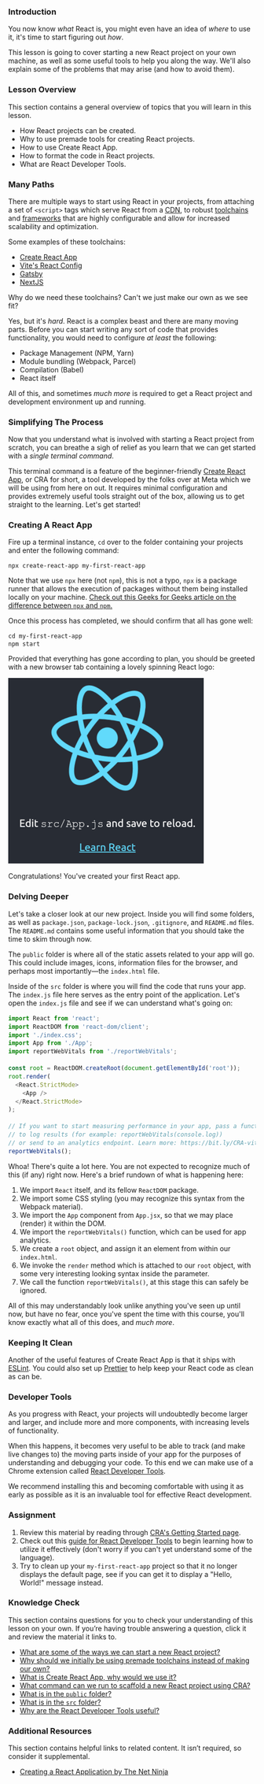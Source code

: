 ### Introduction

You now know _what_ React is, you might even have an idea of _where_ to use it, it's time to start figuring out _how_. 

This lesson is going to cover starting a new React project on your own machine, as well as some useful tools to help you along the way. We'll also explain some of the problems that may arise (and how to avoid them).

### Lesson Overview

This section contains a general overview of topics that you will learn in this lesson.

* How React projects can be created.
* Why to use premade tools for creating React projects.
* How to use Create React App.
* How to format the code in React projects.
* What are React Developer Tools.

### Many Paths

There are multiple ways to start using React in your projects, from attaching a set of `<script>` tags which serve React from a [CDN](https://en.wikipedia.org/wiki/Content_delivery_network), to robust [toolchains](https://en.wikipedia.org/wiki/Toolchain) and [frameworks](https://en.wikipedia.org/wiki/Web_framework) that are highly configurable and allow for increased scalability and optimization.

Some examples of these toolchains:

* [Create React App](https://create-react-app.dev/)
* [Vite's React Config](https://vitejs.dev/)
* [Gatsby](https://www.gatsbyjs.com/)
* [NextJS](https://nextjs.org/)

Why do we need these toolchains? Can't we just make our own as we see fit?

Yes, but it's _hard_. React is a complex beast and there are many moving parts. Before you can start writing any sort of code that provides functionality, you would need to configure _at least_ the following:

* Package Management (NPM, Yarn)
* Module bundling (Webpack, Parcel)
* Compilation (Babel)
* React itself

All of this, and sometimes _much more_ is required to get a React project and development environment up and running.

### Simplifying The Process

Now that you understand what is involved with starting a React project from scratch, you can breathe a sigh of relief as you learn that we can get started with a _single terminal command_.

This terminal command is a feature of the beginner-friendly [Create React App](https://create-react-app.dev/), or CRA for short, a tool developed by the folks over at Meta which we will be using from here on out. It requires minimal configuration and provides extremely useful tools straight out of the box, allowing us to get straight to the learning. Let's get started!

### Creating A React App

Fire up a terminal instance, `cd` over to the folder containing your projects and enter the following command:

~~~
npx create-react-app my-first-react-app
~~~

Note that we use `npx` here (not `npm`), this is not a typo, `npx` is a package runner that allows the execution of packages without them being installed locally on your machine. [Check out this Geeks for Geeks article on the difference between `npx` and `npm`.](https://www.geeksforgeeks.org/what-are-the-differences-between-npm-and-npx/)

Once this process has completed, we should confirm that all has gone well:

~~~
cd my-first-react-app
npm start
~~~

Provided that everything has gone according to plan, you should be greeted with a new browser tab containing a lovely spinning React logo:

![Create React App Starting Page](./setting_up_a_react_environment/imgs/cra_start.png)

Congratulations! You've created your first React app.

### Delving Deeper

Let's take a closer look at our new project. Inside you will find some folders, as well as `package.json`, `package-lock.json`, `.gitignore`, and `README.md` files. The `README.md` contains some useful information that you should take the time to skim through now.

The `public` folder is where all of the static assets related to your app will go. This could include images, icons, information files for the browser, and perhaps most importantly—the `index.html` file.

Inside of the `src` folder is where you will find the code that runs your app. The `index.js` file here serves as the entry point of the application. Let's open the `index.js` file and see if we can understand what's going on:

~~~js
import React from 'react';
import ReactDOM from 'react-dom/client';
import './index.css';
import App from './App';
import reportWebVitals from './reportWebVitals';

const root = ReactDOM.createRoot(document.getElementById('root'));
root.render(
  <React.StrictMode>
    <App />
  </React.StrictMode>
);

// If you want to start measuring performance in your app, pass a function
// to log results (for example: reportWebVitals(console.log))
// or send to an analytics endpoint. Learn more: https://bit.ly/CRA-vitals
reportWebVitals();
~~~

Whoa! There's quite a lot here. You are not expected to recognize much of this (if any) right now. Here's a brief rundown of what is happening here:

1. We import `React` itself, and its fellow `ReactDOM` package.
2. We import some CSS styling (you may recognize this syntax from the Webpack material).
3. We import the `App` component from `App.jsx`, so that we may place (render) it within the DOM.
4. We import the `reportWebVitals()` function, which can be used for app analytics.
5. We create a `root` object, and assign it an element from within our `index.html`.
6. We invoke the `render` method which is attached to our `root` object, with some very interesting looking syntax inside the parameter.
7. We call the function `reportWebVitals()`, at this stage this can safely be ignored.

All of this may understandably look unlike anything you've seen up until now, but have no fear, once you've spent the time with this course, you'll know exactly what all of this does, and _much more_.

### Keeping It Clean

Another of the useful features of Create React App is that it ships with [ESLint](https://eslint.org/). You could also set up [Prettier](https://prettier.io/) to help keep your React code as clean as can be.

### Developer Tools

As you progress with React, your projects will undoubtedly become larger and larger, and include more and more components, with increasing levels of functionality.

When this happens, it becomes very useful to be able to track (and make live changes to) the moving parts inside of your app for the purposes of understanding and debugging your code. To this end we can make use of a Chrome extension called [React Developer Tools](https://chrome.google.com/webstore/detail/react-developer-tools/fmkadmapgofadopljbjfkapdkoienihi?hl=en).

We recommend installing this and becoming comfortable with using it as early as possible as it is an invaluable tool for effective React development.

### Assignment

<div class="lesson-content__panel" markdown="1">

1. Review this material by reading through [CRA's Getting Started page](https://create-react-app.dev/docs/getting-started).
2. Check out this [guide for React Developer Tools](https://www.pluralsight.com/guides/debugging-components-with-react-developer-tools) to begin learning how to utilize it effectively (don't worry if you can't yet understand some of the language).
3. Try to clean up your `my-first-react-app` project so that it no longer displays the default page, see if you can get it to display a "Hello, World!" message instead.
</div>

### Knowledge Check

This section contains questions for you to check your understanding of this lesson on your own. If you’re having trouble answering a question, click it and review the material it links to.

* <a class="knowledge-check-link" href="#many-paths">What are some of the ways we can start a new React project?</a>
* <a class="knowledge-check-link" href="#many-paths">Why should we initially be using premade toolchains instead of making our own?</a>
* <a class="knowledge-check-link" href="#simplifying-the-process">What is Create React App, why would we use it?</a>
* <a class="knowledge-check-link" href="#creating-a-react-app">What command can we run to scaffold a new React project using CRA?</a>
* <a class="knowledge-check-link" href="#delving-deeper">What is in the `public` folder?</a>
* <a class="knowledge-check-link" href="#delving-deeper">What is in the `src` folder?</a>
* <a class="knowledge-check-link" href="#developer-tools">Why are the React Developer Tools useful?</a>

### Additional Resources

This section contains helpful links to related content. It isn’t required, so consider it supplemental.

* [Creating a React Application by The Net Ninja](https://www.youtube.com/watch?v=kVeOpcw4GWY)
